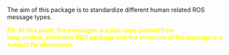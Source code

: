 The aim of this package is to standardize different human related ROS message types.

<span style="color:yellow">**PS: At this point, the messages are just copy-pasted from leap_motion_controller ROS package and the structure of the package is a subject for discussion.**</span>
